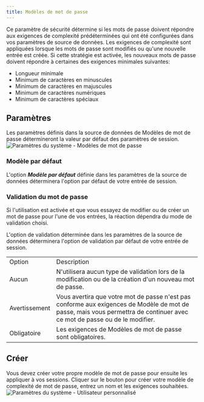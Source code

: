 ```yaml
---
title: Modèles de mot de passe
---
```

Ce paramètre de sécurité détermine si les mots de passe doivent répondre aux exigences de complexité prédéterminées qui ont été configurées dans vos paramètres de source de données. Les exigences de complexité sont appliquées lorsque les mots de passe sont modifiés ou qu'une nouvelle entrée est créée. Si cette stratégie est activée, les nouveaux mots de passe doivent répondre à certaines des exigences minimales suivantes:  

* Longueur minimale 
* Minimum de caractères en minuscules 
* Minimum de caractères en majuscules 
* Minimum de caractères numériques 
* Minimum de caractères spéciaux 

## Paramètres 

Les paramètres définis dans la source de données de Modèles de mot de passe détermineront la valeur par défaut des paramètres de session.  
![Paramètres du système - Modèles de mot de passe](/img/fr/rdm/mac/clip4106.png) 

### Modèle par défaut 

L'option ***Modèle par défaut*** définie dans les paramètres de la source de données déterminera l'option par défaut de votre entrée de session. 

### Validation du mot de passe 

Si l'utilisation est activée et que vous essayez de modifier ou de créer un mot de passe pour l'une de vos entrées, la réaction dépendra du mode de validation choisi.  

L'option de validation déterminée dans les paramètres de la source de données déterminera l'option de validation par défaut de votre entrée de session. 

<table>
	<tr>
		<td>
Option 
		</td>
		<td>
Description 
		</td>
	</tr>
	<tr>
		<td>
Aucun 
		</td>
		<td>
N'utilisera aucun type de validation lors de la modification ou de la création d'un nouveau mot de passe. 
		</td>
	</tr>
	<tr>
		<td>
Avertissement 
		</td>
		<td>
Vous avertira que votre mot de passe n'est pas conforme aux exigences de Modèle de mot de passe, mais vous permettra de continuer avec ce mot de passe ou de le modifier. 
		</td>
	</tr>
	<tr>
		<td>
Obligatoire 
		</td>
		<td>
Les exigences de Modèles de mot de passe sont obligatoires. 
		</td>
	</tr>
</table>

## Créer 

Vous devez créer votre propre modèle de mot de passe pour ensuite les appliquer à vos sessions. Cliquer sur le bouton pour créer votre modèle de complexité de mot de passe, entrez un nom et les exigences souhaitées.  
![Paramètres du système - Utilisateur personnalisé](/img/fr/rdm/mac/clip4107.png) 

